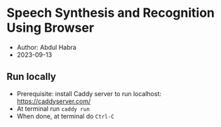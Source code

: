 # Speech Synthesis and Recognition Using Browser

* Author: Abdul Habra
* 2023-09-13


## Run locally

* Prerequisite: install Caddy server to run localhost: https://caddyserver.com/
* At terminal run `caddy run`
* When done, at terminal do `Ctrl-C`